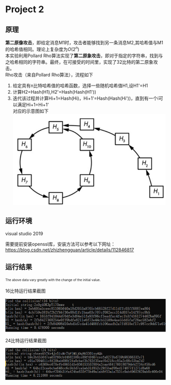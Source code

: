 # Project 2
## 原理
**第二原像攻击**，即给定消息M1时，攻击者能够找到另一条消息M2,其哈希值与M1的哈希值相同。理论上复杂度为$O(2^n)$  
本实验利用Pollard Rho算法实现了**第二原象攻击**，即对于指定的字符串，找到与之哈希相同的字符串。最终，在可接受的时间里，实现了$32$比特的第二原象攻击。      
Rho攻击（来自Pollard Rho算法），流程如下  
1. 给定具有n比特哈希值的哈希函数，选择一些随机哈希值H1,设H1'=H1
2. 计算H2=Hash(H1),H2'=Hash(Hash(H1'))
3. 迭代该过程并计算Hi+1=Hash(Hi)，Hi+1'=Hash(Hash(Hi'))，直到有一个i可以满足Hi+1=Hi+1'  
对应的示意图如下  
![image](https://github.com/Z-Yivon/project/blob/main/project2/headImg.png)  

## 运行环境
visual studio 2019

需要提前安装openssl库，安装方法可以参考以下网址：https://blog.csdn.net/zhizhengguan/article/details/112846817
## 运行结果
<font size="1">The above data vary greatly with the change of the initial value.</font><br />  
16比特运行结果截图

![image](https://github.com/Z-Yivon/project/blob/main/project2/8bit.png)

24比特运行结果截图

![image](https://github.com/Z-Yivon/project/blob/main/project2/24bit.png)

